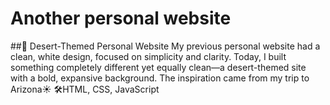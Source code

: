 # Another personal website
##🌵 Desert-Themed Personal Website
My previous personal website had a clean, white design, focused on simplicity and clarity. Today, I built something completely different yet equally clean—a desert-themed site with a bold, expansive background. The inspiration came from my trip to Arizona☀
🛠️HTML, CSS, JavaScript
